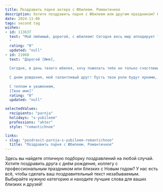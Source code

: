 ```yaml
---
title: Поздравить парня актера с Юбилеем. Романтичное
description: Хотите поздравить парня с Юбилеем или другим праздником? Наш ИИ создаст незабываемое поздравление, а вы обязательно выделитесь среди других.  
date: 2024-11-06
tags: second tag
wishes:
- id: 113637
  text: "Мой любимый, дорогой, с юбилеем! Сегодня весь мир аплодирует тебе, моему блистательному актеру,  —  не только за блестящие роли на сцене, но и за роль самого лучшего мужчины в моей жизни.  Твой талант, твоя страсть, твоя невероятная харизма — всё это пленяет меня вновь и вновь. Пусть каждый день твоей жизни будет полон ярких эмоций,  искренних улыбок и безграничной любви. С юбилеем, мой единственный и неповторимый!
  "
  rating: "0"
  updated: "null"
- id: 21068
  text: "Дорогой [Имя],
  
  Сегодня, в день твоего юбилея, хочу пожелать тебе не только счастливых моментов на сцене, но и мирных, тихих вечеров, когда ты сможешь насладиться покоем и теплом близких. Пусть каждый твой шаг будет уверенным, а каждое твое слово — вдохновением для окружающих. Ты — настоящий актер, способный передать самые глубокие эмоции, и это делает тебя неповторимым.
  
  С днем рождения, мой талантливый друг! Пусть твои роли будут яркими, а жизнь — полной радости и успехов.
  
  С теплом и уважением,
  [Твое имя]"
  rating: "0"
  updated: "null"

selectedValues:
  recipients: "parnja"
  holidays: "s-yubileem"
  professions: "akter"
  style: "romantichnoe"

links:
- slug: "pozdravit-parnja-s-yubileem-romantichnoe"
  title: "Поздравить парня с Юбилеем. Романтичное"
---
```


Здесь вы найдете отличную подборку поздравлений на любой случай.
Хотите поздравить друга с днём рождения, коллегу с профессиональным праздником или близких с Новым годом? У нас есть всё, чтобы сделать ваш поздравительный текст незабываемым. Выбирайте нужную категорию и находите лучшие слова для ваших близких и друзей!
